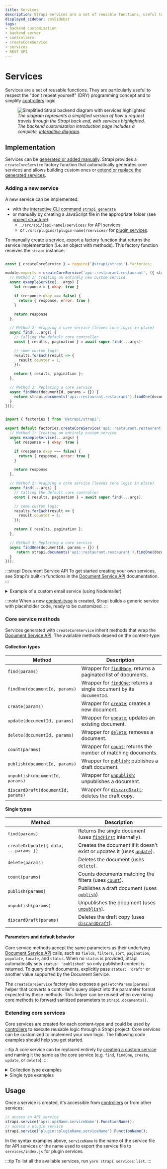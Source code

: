 ```yaml
---
title: Services
description: Strapi services are a set of reusable functions, useful to simplify controllers logic.
displayed_sidebar: cmsSidebar
tags:
- backend customization
- backend server
- controllers
- createCoreService 
- services
- REST API 
---
```


# Services

Services are a set of reusable functions. They are particularly useful to respect the "don’t repeat yourself" (DRY) programming concept and to simplify [controllers](/cms/backend-customization/controllers.md) logic.

<figure style={{width: '100%', margin: '0'}}>
  <img src="/img/assets/backend-customization/diagram-controllers-services.png" alt="Simplified Strapi backend diagram with services highlighted" />
  <em><figcaption style={{fontSize: '12px'}}>The diagram represents a simplified version of how a request travels through the Strapi back end, with services highlighted. The backend customization introduction page includes a complete, <a href="/cms/backend-customization#interactive-diagram">interactive diagram</a>.</figcaption></em>
</figure>

## Implementation

Services can be [generated or added manually](#adding-a-new-service). Strapi provides a `createCoreService` factory function that automatically generates core services and allows building custom ones or [extend or replace the generated services](#extending-core-services).

### Adding a new service

A new service can be implemented:

- with the [interactive CLI command `strapi generate`](/cms/cli#strapi-generate)
- or manually by creating a JavaScript file in the appropriate folder (see [project structure](/cms/project-structure.md)):
  - `./src/api/[api-name]/services/` for API services
  - or `./src/plugins/[plugin-name]/services/` for [plugin services](/cms/plugins-development/server-api#services).

To manually create a service, export a factory function that returns the service implementation (i.e. an object with methods). This factory function receives the `strapi` instance:

<Tabs groupId="js-ts">

<TabItem value="js" label="JavaScript">

```js title="./src/api/restaurant/services/restaurant.js"

const { createCoreService } = require('@strapi/strapi').factories;

module.exports = createCoreService('api::restaurant.restaurant', ({ strapi }) =>  ({
  // Method 1: Creating an entirely new custom service
  async exampleService(...args) {
    let response = { okay: true }

    if (response.okay === false) {
      return { response, error: true }
    }

    return response
  },

  // Method 2: Wrapping a core service (leaves core logic in place)
  async find(...args) {  
    // Calling the default core controller
    const { results, pagination } = await super.find(...args);

    // some custom logic
    results.forEach(result => {
      result.counter = 1;
    });

    return { results, pagination };
  },

  // Method 3: Replacing a core service
  async findOne(documentId, params = {}) {
    return strapi.documents('api::restaurant.restaurant').findOne(documentId, this.getFetchParams(params));
  }
}));
```

</TabItem>

<TabItem value="ts" label="TypeScript">

```js title="./src/api/restaurant/services/restaurant.ts"

import { factories } from '@strapi/strapi'; 

export default factories.createCoreService('api::restaurant.restaurant', ({ strapi }) =>  ({
  // Method 1: Creating an entirely custom service
  async exampleService(...args) {
    let response = { okay: true }

    if (response.okay === false) {
      return { response, error: true }
    }

    return response
  },

  // Method 2: Wrapping a core service (leaves core logic in place)
  async find(...args) {  
    // Calling the default core controller
    const { results, pagination } = await super.find(...args);

    // some custom logic
    results.forEach(result => {
      result.counter = 1;
    });

    return { results, pagination };
  },

  // Method 3: Replacing a core service
  async findOne(documentId, params = {}) {
     return strapi.documents('api::restaurant.restaurant').findOne(documentId, this.getFetchParams(params));
  }
}));
```

</TabItem>
</Tabs>

:::strapi Document Service API
To get started creating your own services, see Strapi's built-in functions in the [Document Service API](/cms/api/document-service) documentation.
:::

<details>

<summary>Example of a custom email service (using Nodemailer)</summary>

The goal of a service is to store reusable functions. A `sendNewsletter` service could be useful to send emails from different functions in our codebase that have a specific purpose:

<Tabs groupId="js-ts">

<TabItem value="js" label="JavaScript">

```js title="./src/api/restaurant/services/restaurant.js"


const { createCoreService } = require('@strapi/strapi').factories;
const nodemailer = require('nodemailer'); // Requires nodemailer to be installed (npm install nodemailer)

// Create reusable transporter object using SMTP transport.
const transporter = nodemailer.createTransport({
  service: 'Gmail',
  auth: {
    user: 'user@gmail.com',
    pass: 'password',
  },
});

module.exports = createCoreService('api::restaurant.restaurant', ({ strapi }) => ({
  sendNewsletter(from, to, subject, text) {
    // Setup e-mail data.
    const options = {
      from,
      to,
      subject,
      text,
    };

    // Return a promise of the function that sends the email.
    return transporter.sendMail(options);
  },
}));
```

</TabItem>

<TabItem value="ts" label="TypeScript">

```js title="./src/api/restaurant/services/restaurant.ts"


import { factories } from '@strapi/strapi'; 
const nodemailer = require('nodemailer'); // Requires nodemailer to be installed (npm install nodemailer)

// Create reusable transporter object using SMTP transport.
const transporter = nodemailer.createTransport({
  service: 'Gmail',
  auth: {
    user: 'user@gmail.com',
    pass: 'password',
  },
});

export default factories.createCoreService('api::restaurant.restaurant', ({ strapi }) => ({
  sendNewsletter(from, to, subject, text) {
    // Setup e-mail data. 
    const options = {
      from,
      to,
      subject,
      text,
    };

    // Return a promise of the function that sends the email.
    return transporter.sendMail(options);
  },
}));
```

</TabItem>

</Tabs>

The service is now available through the `strapi.service('api::restaurant.restaurant').sendNewsletter(...args)` global variable. It can be used in another part of the codebase, like in the following controller:

<Tabs groupId="js-ts">

<TabItem value="js" label="JavaScript">

```js title="./src/api/restaurant/controllers/restaurant.js"

module.exports = createCoreController('api::restaurant.restaurant', ({ strapi }) =>  ({
  // GET /hello
  async signup(ctx) {
    const { userData } = ctx.body;

    // Store the new user in database.
    const user = await strapi.service('plugin::users-permissions.user').add(userData);

    // Send an email to validate his subscriptions.
    strapi.service('api::restaurant.restaurant').sendNewsletter('welcome@mysite.com', user.email, 'Welcome', '...');

    // Send response to the server.
    ctx.send({
      ok: true,
    });
  },
}));
```

</TabItem>

<TabItem value="ts" label="TypeScript">

```js title="./src/api/restaurant/controllers/restaurant.ts"

export default factories.createCoreController('api::restaurant.restaurant', ({ strapi }) =>  ({
  // GET /hello
  async signup(ctx) {
    const { userData } = ctx.body;

    // Store the new user in database.
    const user = await strapi.service('plugin::users-permissions.user').add(userData);

    // Send an email to validate his subscriptions.
    strapi.service('api::restaurant.restaurant').sendNewsletter('welcome@mysite.com', user.email, 'Welcome', '...');

    // Send response to the server.
    ctx.send({
      ok: true,
    });
  },
}));
```

</TabItem>

</Tabs>

</details>

:::note
When a new [content-type](/cms/backend-customization/models.md#content-types) is created, Strapi builds a generic service with placeholder code, ready to be customized.
:::

### Core service methods

Services generated with `createCoreService` inherit methods that wrap the [Document Service API](/cms/api/document-service). The available methods depend on the content-type:

#### Collection types

| Method | Description |
| --- | --- |
| `find(params)` | Wrapper for [`findMany`](/cms/api/document-service#findmany); returns a paginated list of documents. |
| `findOne(documentId, params)` | Wrapper for [`findOne`](/cms/api/document-service#findone); returns a single document by its `documentId`. |
| `create(params)` | Wrapper for [`create`](/cms/api/document-service#create); creates a new document. |
| `update(documentId, params)` | Wrapper for [`update`](/cms/api/document-service#update); updates an existing document. |
| `delete(documentId, params)` | Wrapper for [`delete`](/cms/api/document-service#delete); removes a document. |
| `count(params)` | Wrapper for [`count`](/cms/api/document-service#count); returns the number of matching documents. |
| `publish(documentId, params)` | Wrapper for [`publish`](/cms/api/document-service#publish); publishes a draft document. |
| `unpublish(documentId, params)` | Wrapper for [`unpublish`](/cms/api/document-service#unpublish); unpublishes a document. |
| `discardDraft(documentId, params)` | Wrapper for [`discardDraft`](/cms/api/document-service#discarddraft); deletes the draft copy. |

#### Single types

| Method | Description |
| --- | --- |
| `find(params)` | Returns the single document (uses [`findFirst`](/cms/api/document-service#findfirst) internally). |
| `createOrUpdate({ data, ...params })` | Creates the document if it doesn't exist or updates it (uses [`update`](/cms/api/document-service#update)). |
| `delete(params)` | Deletes the document (uses [`delete`](/cms/api/document-service#delete)). |
| `count(params)` | Counts documents matching the filters (uses [`count`](/cms/api/document-service#count)). |
| `publish(params)` | Publishes a draft document (uses [`publish`](/cms/api/document-service#publish)). |
| `unpublish(params)` | Unpublishes the document (uses [`unpublish`](/cms/api/document-service#unpublish)). |
| `discardDraft(params)` | Deletes the draft copy (uses [`discardDraft`](/cms/api/document-service#discarddraft)). |

#### Parameters and default behavior

Core service methods accept the same parameters as their underlying [Document Service API](/cms/api/document-service) calls, such as `fields`, `filters`, `sort`, `pagination`, `populate`, `locale`, and `status`. When no `status` is provided, Strapi automatically sets `status: 'published'` so only published content is returned. To query draft documents, explicitly pass `status: 'draft'` or another value supported by the Document Service.

The `createCoreService` factory also exposes a `getFetchParams(params)` helper that converts a controller's query object into the parameter format expected by these methods. This helper can be reused when overriding core methods to forward sanitized parameters to `strapi.documents()`.

### Extending core services

Core services are created for each content-type and could be used by [controllers](/cms/backend-customization/controllers.md) to execute reusable logic through a Strapi project. Core services can be customized to implement your own logic. The following code examples should help you get started.

:::tip
A core service can be replaced entirely by [creating a custom service](#adding-a-new-service) and naming it the same as the core service (e.g. `find`, `findOne`, `create`, `update`, or `delete`).
:::

<details>
<summary>Collection type examples</summary>

<Tabs groupdId="crud-methods">

<TabItem value="find" label="find()">

```js
async find(params) {
  // some logic here
  const { results, pagination } = await super.find(params);
  // some more logic

  return { results, pagination };
}
```

</TabItem>

<TabItem value="find-one" label="findOne()">

```js
async findOne(documentId, params) {
  // some logic here
  const result = await super.findOne(documentId, params);
  // some more logic

  return result;
}
```

</TabItem>

<TabItem value="create" label="create()">

```js
async create(params) {
  // some logic here
  const result = await super.create(params);
  // some more logic

  return result;
}
```

</TabItem>

<TabItem value="update" label="update()">

```js
async update(documentId, params) {
  // some logic here
  const result = await super.update(documentId, params);
  // some more logic

  return result;
}
```

</TabItem>

<TabItem value="delete" label="delete()">

```js
async delete(documentId, params) {
  // some logic here
  const result = await super.delete(documentId, params);
  // some more logic

  return result;
}
```

</TabItem>
</Tabs>

</details>

<details>

<summary>Single type examples</summary>

<Tabs groupdId="crud-methods">

<TabItem value="find" label="find()">

```js
async find(params) {
  // some logic here
  const document = await super.find(params);
  // some more logic

  return document;
}
```

</TabItem>

<TabItem value="update" label="update()">

```js
async createOrUpdate({ data, ...params }) {
  // some logic here
  const document = await super.createOrUpdate({ data, ...params });
  // some more logic

  return document;
}
```

</TabItem>

<TabItem value="delete" label="delete()">

```js
async delete(params) {
  // some logic here
  const document = await super.delete(params);
  // some more logic

  return document;
}
```

</TabItem>
</Tabs>

</details>

## Usage

Once a service is created, it's accessible from [controllers](/cms/backend-customization/controllers.md) or from other services:

```js
// access an API service
strapi.service('api::apiName.serviceName').FunctionName();
// access a plugin service
strapi.service('plugin::pluginName.serviceName').FunctionName();
```

In the syntax examples above, `serviceName` is the name of the service file for API services or the name used to export the service file to `services/index.js` for plugin services.

:::tip
To list all the available services, run `yarn strapi services:list`.
:::
